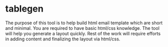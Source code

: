 # tablegen

The purpose of this tool is to help build html email template which are short and minimal.
You are required to have basic html/css knowledge. The tool will help you generate a layout quickly.
Rest of the work will require efforts in adding content and finalizing the layout via html/css.
